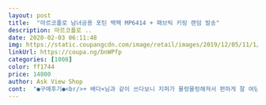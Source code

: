 ```yaml
---
layout: post 
title:  "마르코폴로 남녀공용 포틴 백팩 MP6414 + 패브릭 키링 랜덤 발송" 
description: 마르코폴로 ..
date: 2020-02-03 06:11:48 
img: https://static.coupangcdn.com/image/retail/images/2019/12/05/11/1/4c31303a-b339-44cc-98e7-6de834f06794.jpg 
linkUrl: https://coupa.ng/bnWPfp 
categories: [1008] 
color: ff1744 
price: 14800 
author: Ask View Shop 
cont:  "●구매후기●<br/>+ 배다×님과 같이 쓰다보니 지퍼가 물렁물렁해져서 편하게 잘 여닫을수 있게 되었어요 ! 현재 이 가방을 사용한지 4 ~ 5 개월 정도 되었는데 저는<br/>가격이저렴한점과  수납이많다는점을 장점으로 여기고 주문을하긴했어요<br/>가까이서 보고 만져보면 확실히 저렴한 느낌의 모습입니다.<br/><br/>가방의 무게는 단점이 될 수 있겠지만<br/>가장 실망스러웠던 것은 지퍼의 상태입니다.<br/><br/>개인적인 의견으로는<br/>거리를 두고 보면 디자인 예쁘고 고급스럽습니다만<br/>그런데 가격이 저렴한편이라 실밥같은거 한두개 정도 있구요 지퍼닫기가 좀 힘들었어요 ㅠ<br/>그리고 검정색이 완전 까만색이 아닌 예쁜 검정색이라 마음에 더들었답니다 !<br/>그리고 수납도 많고 좋긴하나<br/>그리고 키링도 디자인이 너무 예뻐서 마음에 들었어요<br/>근데 받아서 냄새가 좀나서 좀 그랬어요<br/>단점이라면 그만큼 비어보인다 이런 말이 되겠죠?<br/>디자인은 완전 예쁘구요 , 가방에 수납공간(?)도 좀 많아서 좋았어요 !<br/>마감 상태는 꽤 만족스러운 부분입니다.<br/><br/>많이 들어갈것 같더라구요<br/>물론 백팩이야 누가 보고 따지거나 하진 않겠지만<br/>사실, 가격만 보더라도 웬만한 단점들은 전부 커버가 되겠습니다.<br/><br/>상당히 가벼운 느낌입니다.<br/><br/>수납공간이 다양해 작은 물건을 나누어 넣기도 정말 용이할 것 같아요<br/>신경 안쓸만한 내부도 상당히 깔끔하게 디자인된 편이어서<br/>싼건 싼 맛에 쓰는거니까요.<br/><br/>아무 문제 없답니다 !<br/>아주 살짝의 하자는 있지만 저는 정말 마음에 들었습니다 !<br/>여러분들도 한번 구매 해보시는걸 추천할게요 ! :)<br/>역시 자크가 부실해요ㅡㅡ;<br/>우선 가격 하나는 정말 만족스럽습니다<br/>음  싼가격에막쓰실뿐  추천! 냄새에 민감하신분은 비추천  !<br/>이 가방이 더 좋아요 !<br/>이 지퍼만 적당히 해결된다면<br/>이런 퀄리티를 좀 더 중요시하는 분들에겐 도움이 될 거라 생각합니다<br/>일단 처음에는 엄청큰줄 알았아요 그런데 열어보니 그렇게 크지는 않고 정사이즈 라고 생각이 들더군요 :)<br/>저는 블랙을 주문했는데요 가성비 갑이라는게 맞는것 같아요<br/>제가 2015년도에 산 가방은 6~7만원이 넘어가는데도 이 가방 보다 별로 더라구요 ㅠㅠ<br/>조심조심 쓰고있습니다 아직까지는 잘쓰고는있어요 저는 장볼때 넣어다니려고 산거라 많이들어가긴하네요<br/>좀 더 안심하고 물건을 보관할 수 있을 것 같습니다<br/>지퍼 가림막?에 자주 걸리고<br/>충분히 더 가치있는 물건이 될 것 같은 느낌입니다<br/>코너부분에서 지퍼 자체가 너무 잘 걸려 가장 불편합니다<br/>" 
---
```

